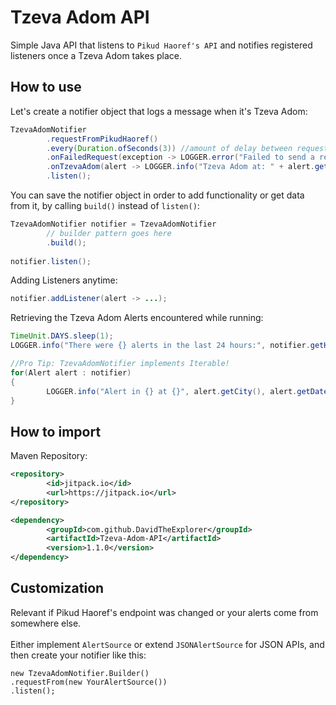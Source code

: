 # Tzeva Adom API
Simple Java API that listens to `Pikud Haoref's API` and notifies registered listeners once a Tzeva Adom takes place.


## How to use
Let's create a notifier object that logs a message when it's Tzeva Adom:
```java
TzevaAdomNotifier
        .requestFromPikudHaoref()
        .every(Duration.ofSeconds(3)) //amount of delay between requests
        .onFailedRequest(exception -> LOGGER.error("Failed to send a request to Pikud Ha'oref...", exception))
        .onTzevaAdom(alert -> LOGGER.info("Tzeva Adom at: " + alert.getCity()))
        .listen();
```

You can save the notifier object in order to add functionality or get data from it, by calling `build()` instead of `listen()`:
```java
TzevaAdomNotifier notifier = TzevaAdomNotifier
        // builder pattern goes here
        .build();
        
notifier.listen();
```

Adding Listeners anytime:
```java
notifier.addListener(alert -> ...);
```

Retrieving the Tzeva Adom Alerts encountered while running:
```java
TimeUnit.DAYS.sleep(1);
LOGGER.info("There were {} alerts in the last 24 hours:", notifier.getHistory().size());

//Pro Tip: TzevaAdomNotifier implements Iterable!
for(Alert alert : notifier) 
{
        LOGGER.info("Alert in {} at {}", alert.getCity(), alert.getDate());
}
```

## How to import
Maven Repository:
```xml
<repository>
        <id>jitpack.io</id>
        <url>https://jitpack.io</url>
</repository>
```

```xml
<dependency>
        <groupId>com.github.DavidTheExplorer</groupId>
        <artifactId>Tzeva-Adom-API</artifactId>
        <version>1.1.0</version>
</dependency>
```


## Customization
Relevant if Pikud Haoref's endpoint was changed or your alerts come from somewhere else.\
\
Either implement `AlertSource` or extend `JSONAlertSource` for JSON APIs, and then create your notifier like this:
```
new TzevaAdomNotifier.Builder()
.requestFrom(new YourAlertSource())
.listen();
